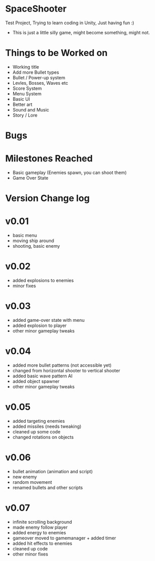 # SpaceShooter
Test Project, Trying to learn coding in Unity, Just having fun :)

- This is just a little silly game, might become something, might not.

# Things to be Worked on
- Working title
- Add more Bullet types
- Bullet / Power-up system
- Levles, Bosses, Waves etc
- Score System
- Menu System
- Basic UI
- Better art
- Sound and Music
- Story / Lore


# Bugs


# Milestones Reached
- Basic gameplay (Enemies spawn, you can shoot them)
- Game Over State


# Version Change log
# v0.01 
- basic menu 
- moving ship around
- shooting, basic enemy
# v0.02 
- added explosions to enemies
- minor fixes
# v0.03 
- added game-over state with menu
- added explosion to player
- other minor gameplay tweaks
# v0.04 
- added more bullet patterns (not accessible yet)
- changed from horizontal shooter to vertical shooter
- added basic wave pattern AI
- added object spawner
- other minor gameplay tweaks
# v0.05 
- added targeting enemies
- added missiles (needs tweaking)
- cleaned up some code
- changed rotations on objects
# v0.06 
- bullet animation (animation and script)
- new enemy
- random movement
- renamed bullets and other scripts
# v0.07
- infinite scrolling background
- made enemy follow player
- added energy to enemies
- gameover moved to gamemanager + added timer
- added hit effects to enemies
- cleaned up code
- other minor fixes